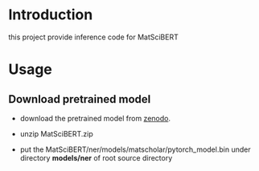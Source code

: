 # Introduction

this project provide inference code for MatSciBERT

# Usage

## Download pretrained model

- download the pretrained model from [zenodo](https://zenodo.org/records/6413296).

- unzip MatSciBERT.zip

- put the MatSciBERT/ner/models/matscholar/pytorch_model.bin under directory **models/ner** of root source directory
